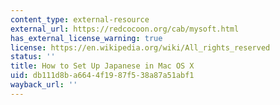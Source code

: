 ```yaml
---
content_type: external-resource
external_url: https://redcocoon.org/cab/mysoft.html
has_external_license_warning: true
license: https://en.wikipedia.org/wiki/All_rights_reserved
status: ''
title: How to Set Up Japanese in Mac OS X
uid: db111d8b-a664-4f19-87f5-38a87a51abf1
wayback_url: ''
---
```

